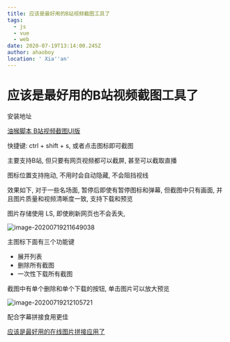 ```yaml
---
title: 应该是最好用的B站视频截图工具了
tags:
  - js
  - vue
  - web
date: 2020-07-19T13:14:00.245Z
author: ahaoboy
location: ' Xia''an'
---
```



# 应该是最好用的B站视频截图工具了



安装地址

[油猴脚本 B站视频截图UI版](https://greasyfork.org/zh-CN/scripts/395877-b站视频截图工具ui版-ctrl-shift-s)

快捷键: ctrl + shift + s, 或者点击图标即可截图

主要支持B站, 但只要有网页视频都可以截屏, 甚至可以截取直播

图标位置支持拖动, 不用时会自动隐藏, 不会阻挡视线

效果如下, 对于一些名场面, 暂停后即使有暂停图标和弹幕, 但截图中只有画面, 并且图片质量和视频清晰度一致, 支持下载和预览

图片存储使用 LS, 即使刷新网页也不会丢失, 

![image-20200719211649038](https://i.loli.net/2020/07/19/k2CL3uaEUDsmcH4.png)





主图标下面有三个功能键

- 展开列表
- 删除所有截图
- 一次性下载所有截图

截图中有单个删除和单个下载的按钮, 单击图片可以放大预览

![image-20200719212105721](https://i.loli.net/2020/07/19/fBEaK7LQ3JWpmsn.png)



配合字幕拼接食用更佳

[应该是最好用的在线图片拼接应用了](https://zhuanlan.zhihu.com/p/161714437)